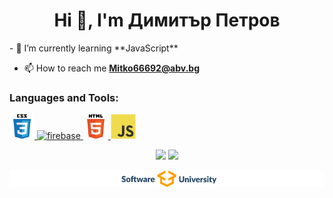 <h1 align="center">Hi 👋, I'm Димитър Петров</h1>
- 🌱 I’m currently learning **JavaScript**

- 📫 How to reach me **Mitko66692@abv.bg**


<h3 align="left">Languages and Tools:</h3>
<p align="left"> <a href="https://www.w3schools.com/css/" target="_blank"> <img src="https://raw.githubusercontent.com/devicons/devicon/master/icons/css3/css3-original-wordmark.svg" alt="css3" width="40" height="40"/> </a> <a href="https://firebase.google.com/" target="_blank"> <img src="https://www.vectorlogo.zone/logos/firebase/firebase-icon.svg" alt="firebase" width="40" height="40"/> </a> <a href="https://www.w3.org/html/" target="_blank"> <img src="https://raw.githubusercontent.com/devicons/devicon/master/icons/html5/html5-original-wordmark.svg" alt="html5" width="40" height="40"/> </a> <a href="https://developer.mozilla.org/en-US/docs/Web/JavaScript" target="_blank"> <img src="https://raw.githubusercontent.com/devicons/devicon/master/icons/javascript/javascript-original.svg" alt="javascript" width="40" height="40"/> </a> </p>

<p align="center">
   <img src="https://github-readme-stats.vercel.app/api/top-langs/?username=DimitarPetroww&layout=compact" height="165px" >
   <img src="https://github-readme-stats.vercel.app/api?username=DimitarPetroww&count_private=true&show_icons=true" height="165px" >
</p>
<div align="center">
<a href="https://softuni.bg/">
   <img src="https://github.com/BoykoPetevBoev/BoykoPetevBoev/blob/main/Images/SoftUni-logo.png">
</a>
</div>
